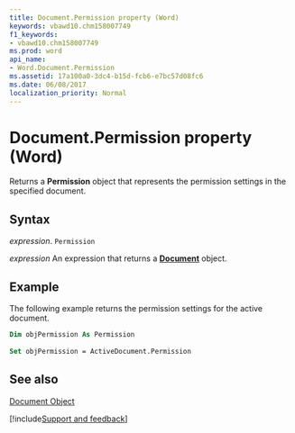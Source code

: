 ```yaml
---
title: Document.Permission property (Word)
keywords: vbawd10.chm158007749
f1_keywords:
- vbawd10.chm158007749
ms.prod: word
api_name:
- Word.Document.Permission
ms.assetid: 17a100a0-3dc4-b15d-fcb6-e7bc57d08fc6
ms.date: 06/08/2017
localization_priority: Normal
---
```



# Document.Permission property (Word)

Returns a  **Permission** object that represents the permission settings in the specified document.


## Syntax

_expression_. `Permission`

 _expression_ An expression that returns a **[Document](Word.Document.md)** object.


## Example

The following example returns the permission settings for the active document.


```vb
Dim objPermission As Permission 
 
Set objPermission = ActiveDocument.Permission
```


## See also


[Document Object](Word.Document.md)

[!include[Support and feedback](~/includes/feedback-boilerplate.md)]